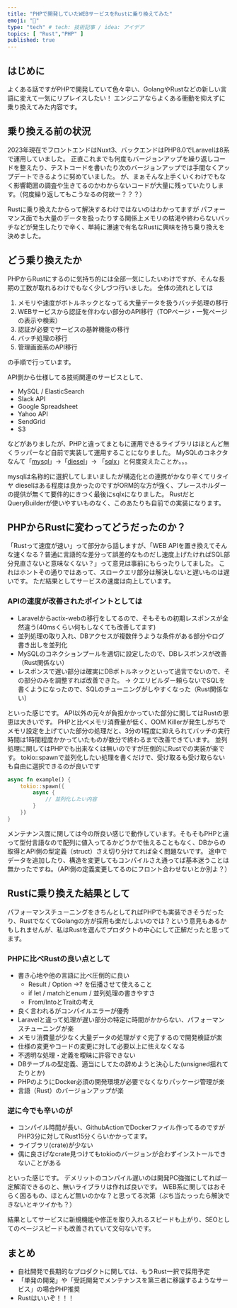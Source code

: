 ```yaml
---
title: "PHPで開発していたWEBサービスをRustに乗り換えてみた"
emoji: "🦀"
type: "tech" # tech: 技術記事 / idea: アイデア
topics: [ "Rust","PHP" ]
published: true
---
```




## はじめに
よくある話ですがPHPで開発していて色々辛い、GolangやRustなどの新しい言語に変えて一気にリプレイスしたい！
エンジニアならよくある衝動を抑えずに乗り換えてみた内容です。

## 乗り換える前の状況
2023年現在でフロントエンドはNuxt3、バックエンドはPHP8.0でLaravelは8系で運用していました。
正直これまでも何度もバージョンアップを繰り返しコードを整えたり、テストコードを書いたり次のバージョンアップでは手間なくアップデートできるように努めていました。
が、まぁそんな上手くいくわけでもなく影響範囲の調査や生きてるのかわからないコードが大量に残っていたりします。（何度繰り返してもこうなるの何故ー？？？）


Rustに乗り換えたからって解決するわけではないのはわかってますが
パフォーマンス面でも大量のデータを扱ったりする関係上メモリの枯渇や終わらないバッチなどが発生したりで辛く、単純に瀑速で有名なRustに興味を持ち乗り換えを決めました。

## どう乗り換えたか
PHPからRustにするのに気持ち的には全部一気にしたいわけですが、そんな長期の工数が取れるわけでもなく少しづつ行いました。
全体の流れとしては
1. メモリや速度がボトルネックとなってる大量データを扱うバッチ処理の移行
2. WEBサービスから認証を伴わない部分のAPI移行（TOPページ・一覧ページの表示や検索）
3. 認証が必要でサービスの基幹機能の移行
4. バッチ処理の移行
5. 管理画面系のAPI移行

の手順で行っています。



API側から仕様してる技術関連のサービスとして、
* MySQL / ElasticSearch 
* Slack API
* Google Spreadsheet
* Yahoo API
* SendGrid
* S3

などがありましたが、PHPと違ってまともに運用できるライブラリはほとんど無くラッパーなど自前で実装して運用することになりました。
MySQLのコネクタなんて「[mysql](https://docs.rs/mysql/latest/mysql/)」→「[diesel](https://docs.rs/diesel/latest/diesel/)」→ 「[sqlx](https://docs.rs/sqlx/latest/sqlx/)」と何度変えたことか。。。

mysqlは名称的に選択してしまいましたが構造化との連携がかなり辛くてリタイヤ
dieselはある程度は良かったのですがORM的な方が強く、プレースホルダーの提供が無くて要件的にきつく最後にsqlxになりました。
RustだとQueryBuilderが使いやすいものなく、このあたりも自前での実装になります。



## PHPからRustに変わってどうだったのか？
「Rustって速度が速い」って部分から話しますが、「WEB APIを置き換えてそんな速くなる？普通に言語的な差分って誤差的なものだし速度上げたければSQL部分見直さないと意味なくない？」って意見は事前にもらったりしてました。
これはホントその通りではあって、スロークエリ部分は解決しないと遅いものは遅いです。
ただ結果としてサービスの速度は向上しています。

### APIの速度が改善されたポイントとしては
* Laravelからactix-webの移行をしてるので、そもそもの初期レスポンスが全然違う(40msくらい何もしなくても改善してます)
* 並列処理の取り入れ、DBアクセスが複数伴うような条件がある部分やログ書き出しを並列化
* MySQLのコネクションプールを適切に設定したので、DBレスポンスが改善（Rust関係ない）
* レスポンスで遅い部分は確実にDBボトルネックといって過言でないので、その部分のみを調整すれば改善できた。
  → クエリビルダー頼らないでSQLを書くようになったので、SQLのチューニングがしやすくなった（Rust関係ない）

といった感じです。
API以外の元々が負担かかっていた部分に関してはRustの恩恵は大きいです。
PHPと比べメモリ消費量が低く、OOM Killerが発生しがちでメモリ設定を上げていた部分の処理だと、3分の1程度に抑えられてバッチの実行時間は1時間程度かかっていたものが数分で終わるまで改善できています。
並列処理に関してはPHPでも出来なくは無いのですが圧倒的にRustでの実装が楽です。
tokio::spawnで並列化したい処理を書くだけで、受け取るも受け取らないも自由に選択できるのが良いです
```rust
async fn example() {
    tokio::spawn({
        async {
            // 並列化したい内容
        }
    })
}

```


 メンテナンス面に関しては今の所良い感じで動作しています。そもそもPHPと違って型付言語なので配列に値入ってるかどうかで怯えることもなく、DBからの取得とAPI側の型定義（struct）さえ切り分けてれば全く問題ないです。
 途中でデータを追加したり、構造を変更してもコンパイルさえ通ってば基本迷うことは無かったですね。（API側の定義変更してるのにフロント合わせないとか別よ？）
 

## Rustに乗り換えた結果として

パフォーマンスチューニングをきちんとしてればPHPでも実装できそうだったり、RustでなくてGolangの方が採用も楽だしよいのでは？という意見もあるかもしれませんが、私はRustを選んでプロダクトの中心にして正解だったと思ってます。


### PHPに比べRustの良い点として
* 書き心地や他の言語に比べ圧倒的に良い
  * Result / Option →? を伝播させて使えること
  * if let / matchとenum / 並列処理の書きやすさ
  * From/IntoとTraitの考え
* 良く言われるがコンパイルエラーが優秀
* Laravelと違って処理が遅い部分の特定に時間がかからない、パフォーマンスチューニングが楽
* メモリ消費量が少なく大量データの処理がすぐ完了するので開発検証が楽
* 仕様の変更やコードの変更に対して必要以上に怯えなくなる
* 不透明な処理・定義を曖昧に許容できない
* DBテーブルの型定義、適当にしてたの辞めようと決心した(unsigned揺れてたりとか)
* PHPのようにDocker必須の開発環境が必要でなくなりパッケージ管理が楽
* 言語（Rust）のバージョンアップが楽

### 逆に今でも辛いのが
* コンパイル時間が長い、GithubActionでDockerファイル作ってるのですがPHP3分に対してRust15分くらいかかってます。
* ライブラリ(crate)が少ない
* 偶に良さげなcrate見つけてもtokioのバージョンが合わずインストールできないことがある

といった感じです。
デメリットのコンパイル遅いのは開発PC強強にしてれば一定解消できるのと、無いライブラリは作れば良いです。
WEB系に関してはおそらく困るもの、ほとんど無いのかな？と思ってる次第（ぶち当たっったら解決できないとキツイかも？）



結果としてサービスに新規機能や修正を取り入れるスピードも上がり、SEOとしてのページスピードも改善されていて文句ないです。



## まとめ
* 自社開発で長期的なプロダクトに関しては、もうRust一択で採用予定
* 「単発の開発」や「受託開発でメンテナンスを第三者に移譲するようなサービス」の場合PHP推奨
* Rustはいいぞ！！！